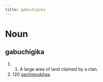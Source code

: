 ```yaml
---
title: gabuchigika
---
```


# Noun

## gabuchigìka

1. 1. A large area of land claimed by a clan.
2. 120 [gachigyukōga](../ga/gachigyukōga.markdown).
